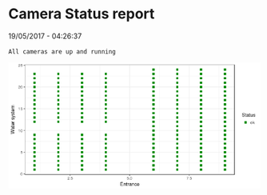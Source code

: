 Camera Status report
================
19/05/2017 - 04:26:37

    All cameras are up and running

![](camreport_files/figure-markdown_github/unnamed-chunk-2-1.png)
